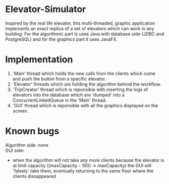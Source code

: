 # Elevator-Simulator
Inspired by the real life elevator, this multi-threaded, graphic application implements an exact replica of a set of elevators which can work in any building. For the algorithmic part is uses Java with database side (JDBC and PostgreSQL) and for the graphics part it uses JavaFX.

# Implementation
1. 'Main' thread which holds the new calls from the clients which come and push the button from a specific elevator.
2. 'Elevator' threads which are holding the algorithm behind the workflow.
3. 'TripCreator' thread which is reponsible with inserting the logs of elevators into the database which are 'dumped' into a ConcurrentLinkedQueue in the 'Main' thread.
4. 'GUI' thread which is reponsible with all the graphics displayed on the screen.

# Known bugs
Algorithm side: none  
GUI side: 
- when the algorithm will not take any more clients because the elevator is at limit capacity ((maxCapacity - 100) -> maxCapacity) the GUI will 'falsely' take them, eventually returning to the same floor where the clients dissappeared
